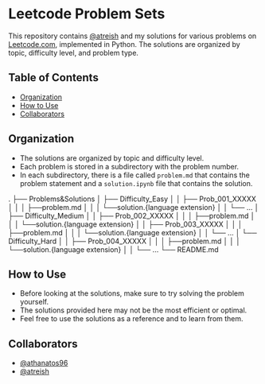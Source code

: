 # Leetcode Problem Sets

This repository contains [@atreish](https://github.com/atreish) and my solutions for various problems on [Leetcode.com](https://leetcode.com/), implemented in Python. The solutions are organized by topic, difficulty level, and problem type.

## Table of Contents

- [Organization](#organization)
- [How to Use](#how-to-use)
- [Collaborators](#collaborators)

## Organization
- The solutions are organized by topic and difficulty level.
- Each problem is stored in a subdirectory with the problem number.
- In each subdirectory, there is a file called `problem.md` that contains the problem statement and a `solution.ipynb` file that contains the solution.

.
├── Problems&Solutions
│   ├── Difficulty_Easy
│   │   ├── Prob_001_XXXXX
│   │   │   ├──problem.md
│   │   │   └──solution.{language extension}
│   │   └── ...
│   ├── Difficulty_Medium
│   │   ├── Prob_002_XXXXX
│   │   │   ├──problem.md
│   │   │   └──solution.{language extension}
│   │   ├── Prob_003_XXXXX
│   │   │   ├──problem.md
│   │   │   └──solution.{language extension}
│   │   └── ...
│   └── Difficulty_Hard
│   │   ├── Prob_004_XXXXX
│   │   │   ├──problem.md
│   │   │   └──solution.{language extension}
│   │   └── ...
└── README.md              



## How to Use
- Before looking at the solutions, make sure to try solving the problem yourself.
- The solutions provided here may not be the most efficient or optimal.
- Feel free to use the solutions as a reference and to learn from them.

## Collaborators
- [@athanatos96](https://github.com/athanatos96)
- [@atreish](https://github.com/atreish) 

